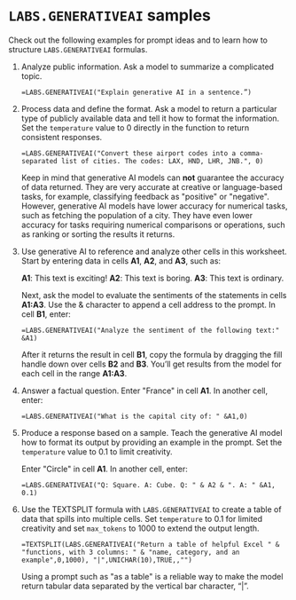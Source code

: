 # `LABS.GENERATIVEAI` samples

Check out the following examples for prompt ideas and to learn how to structure `LABS.GENERATIVEAI` formulas.

1. Analyze public information. Ask a model to summarize a complicated topic.

    ```
    =LABS.GENERATIVEAI("Explain generative AI in a sentence.”)
    ```

1. Process data and define the format. Ask a model to return a particular type of publicly available data and tell it how to format the information. Set the `temperature` value to 0 directly in the function to return consistent responses.

    ```
    =LABS.GENERATIVEAI("Convert these airport codes into a comma-separated list of cities. The codes: LAX, HND, LHR, JNB.", 0)
    ```

    Keep in mind that generative AI models can **not** guarantee the accuracy of data returned. They are very accurate at creative or language-based tasks, for example, classifying feedback as "positive" or "negative". However, generative AI models have lower accuracy for numerical tasks, such as fetching the population of a city. They have even lower accuracy for tasks requiring numerical comparisons or operations, such as ranking or sorting the results it returns.

1. Use generative AI to reference and analyze other cells in this worksheet. Start by entering data in cells **A1**, **A2**, and **A3**, such as:

    **A1**: This text is exciting!
    **A2**: This text is boring.
    **A3**: This text is ordinary.

    Next, ask the model to evaluate the sentiments of the statements in cells **A1:A3**. Use the & character to append a cell address to the prompt. In cell **B1**, enter:

    ```
    =LABS.GENERATIVEAI("Analyze the sentiment of the following text:" &A1)
    ```

    After it returns the result in cell **B1**, copy the formula by dragging the fill handle down over cells **B2** and **B3**. You’ll get results from the model for each cell in the range **A1:A3**.

1. Answer a factual question. Enter "France" in cell **A1**. In another cell, enter:

    ```
    =LABS.GENERATIVEAI("What is the capital city of: " &A1,0)
    ```

1. Produce a response based on a sample. Teach the generative AI model how to format its output by providing an example in the prompt. Set the `temperature` value to 0.1 to limit creativity.

    Enter "Circle" in cell **A1**. In another cell, enter:

    ```
    =LABS.GENERATIVEAI("Q: Square. A: Cube. Q: " & A2 & ". A: " &A1, 0.1)
    ```

1. Use the TEXTSPLIT formula with `LABS.GENERATIVEAI` to create a table of data that spills into multiple cells. Set `temperature` to 0.1 for limited creativity and set `max_tokens` to 1000 to extend the output length.

    ```
    =TEXTSPLIT(LABS.GENERATIVEAI("Return a table of helpful Excel " & "functions, with 3 columns: " & "name, category, and an example",0,1000), "|",UNICHAR(10),TRUE,,"")
    ```
    
    Using a prompt such as "as a table" is a reliable way to make the model return tabular data separated by the vertical bar character, “|”.
